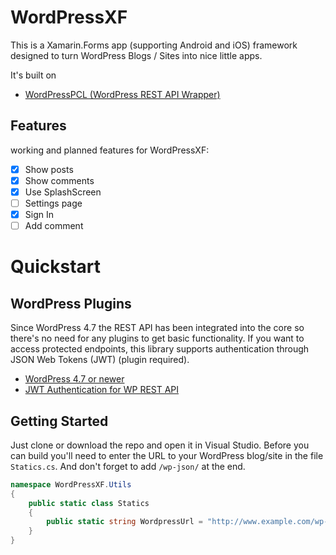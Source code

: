 # WordPressXF
This is a Xamarin.Forms app (supporting Android and iOS) framework designed to turn WordPress Blogs / Sites into nice little apps.

It's built on
* [WordPressPCL (WordPress REST API Wrapper)](https://github.com/ThomasPe/WordPressPCL)

## Features
working and planned features for WordPressXF:
- [x] Show posts
- [x] Show comments
- [x] Use SplashScreen
- [ ] Settings page
- [x] Sign In
- [ ] Add comment

# Quickstart

## WordPress Plugins
Since WordPress 4.7 the REST API has been integrated into the core so there's no need for any plugins to get basic functionality. If you want to access protected endpoints, this library supports authentication through JSON Web Tokens (JWT) (plugin required).

* [WordPress 4.7 or newer](https://wordpress.org/)
* [JWT Authentication for WP REST API](https://wordpress.org/plugins/jwt-authentication-for-wp-rest-api/)

## Getting Started

Just clone or download the repo and open it in Visual Studio. Before you can build you'll need to enter the URL to your WordPress blog/site in the file `Statics.cs`. And don't forget to add `/wp-json/` at the end.

```c#
namespace WordPressXF.Utils
{
    public static class Statics
    {
        public static string WordpressUrl = "http://www.example.com/wp-json/";
    }
}
```
